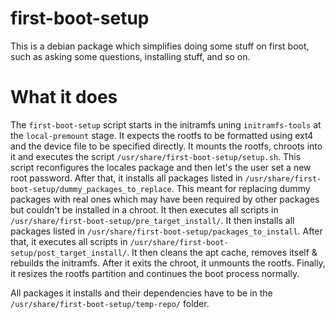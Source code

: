 # first-boot-setup

This is a debian package which simplifies doing some stuff on first boot, such as asking some questions, installing stuff, and so on.

# What it does

The `first-boot-setup` script starts in the initramfs uning `initramfs-tools` at the `local-premount` stage. It expects the rootfs to be formatted using
ext4 and the device file to be specified directly. It mounts the rootfs, chroots into it and executes the script `/usr/share/first-boot-setup/setup.sh`.
This script reconfigures the locales package and then let's the user set a new root password.
After that, it installs all packages listed in `/usr/share/first-boot-setup/dummy_packages_to_replace`. This meant for replacing dummy packages with real ones
which may have been required by other packages but couldn't be installed in a chroot. It then executes all scripts in `/usr/share/first-boot-setup/pre_target_install/`.
It then installs all packages listed in `/usr/share/first-boot-setup/packages_to_install`. After that, it executes all scripts in `/usr/share/first-boot-setup/post_target_install/`.
It then cleans the apt cache, removes itself & rebuilds the initramfs. After it exits the chroot, it unmounts the rootfs. Finally, it resizes the rootfs partition and continues
the boot process normally.

All packages it installs and their dependencies have to be in the `/usr/share/first-boot-setup/temp-repo/` folder.
